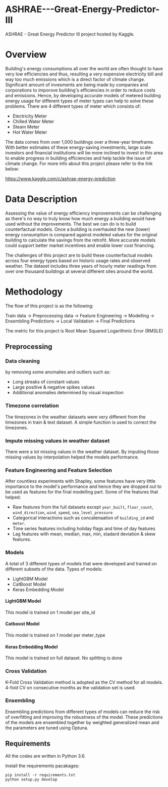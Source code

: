 # ASHRAE---Great-Energy-Predictor-III
ASHRAE - Great Energy Predictor III project hosted by Kaggle.
# Overview
Building's energy consumptions all over the world are often thought to have very low efficiencies and thus, resulting a very expensive electricity bill and way too much emissions which is a direct factor of climate change.
Significant amount of invesments are being made by companies and corporations to imporove building's efficiencies in order to reduce costs and emissions.
Hence, by developing accurate models of metered building energy usage for different types of meter types can help to solve these problems.
There are 4 different types of meter which consists of:
* Electricity Meter
* Chilled Water Meter
* Steam Meter
* Hot Water Meter

The data comes from over 1,000 buildings over a three-year timeframe. 
With better estimates of these energy-saving investments, large scale investors and financial institutions will be more inclined to invest in this area to enable progress in building efficiencies and help tackle the issue of climate change.
For more info about this project please refer to the link below:

https://www.kaggle.com/c/ashrae-energy-prediction

# Data Description
Assessing the value of energy efficiency improvements can be challenging as there's no way to truly know how much energy a building would have used without the improvements. 
The best we can do is to build counterfactual models. Once a building is overhauled the new (lower) energy consumption is compared against modeled values for the original building to calculate the savings from the retrofit.
More accurate models could support better market incentives and enable lower cost financing.

The challenges of this project are to build these counterfactual models across four energy types based on historic usage rates and observed weather. 
The dataset includes three years of hourly meter readings from over one thousand buildings at several different sites around the world.

# Methodology
The flow of this project is as the following:

Train data -> Preprocessing data -> Feature Engineering -> Modelling -> Ensembling Predictions -> Local Validation -> Final Predictions

The metric for this project is Root Mean Squared Logarithmic Error (RMSLE)
## Preprocessing
### Data cleaning 
by removing some anomalies and outliers such as:
* Long streaks of constant values
* Large positive & negative spikes values
* Additional anomalies determined by visual inspection
### Timezone correlation
The timezones in the weather datasets were very different from the timezones in train & test dataset. A simple function is used to correct the timezones.
### Impute missing values in weather dataset
There were a lot missing values in the weather dataset. By imputing those missing values by interpolation helped the models performance.

### Feature Engineering and Feature Selection
After countless experiments with Shapley, some features have very little importance to the model's performance and hence they are dropped out to be used as features for the final modelling part.
Some of the features that helped:
* Raw features from the full datasets except ``year_built``, ``floor_count``, ``wind_direction``, ``wind_speed``, ``sea_level_pressure``
* Categorical interactions such as concatenaation of ``building_id`` and ``meter``.
* Time series features including holiday flags and time of day features
* Lag features with mean, median, max, min, stadard deviation & skew features.

### Models
A total of 3 different types of models that were developed and trained on different subsets of the data.
Types of models:
* LightGBM Model 
* CatBoost Model 
* Keras Embedding Model

#### LightGBM Model
This model is trained on 1 model per site_id
#### Catboost Model
This model is trained on 1 model per meter_type
#### Keras Embedding Model
This model is trained on full dataset. No splitting is done

### Cross Validation 
K-Fold Cross Validation method is adopted as the CV method for all models. 4-fold CV on consecutive months as the validation set is used.

### Ensembling
Ensembling predictions from different types of models can reduce the risk of overfitting and improving the robustness of the model.
These predictions of the models are ensembled together by weighted generalized mean and the parameters are tuned using Optuna.

## Requirements
All the codes are written in Python 3.6.

Install the requirements pacakages:
```
pip install -r requirements.txt
python setup.py develop
 ```
 
